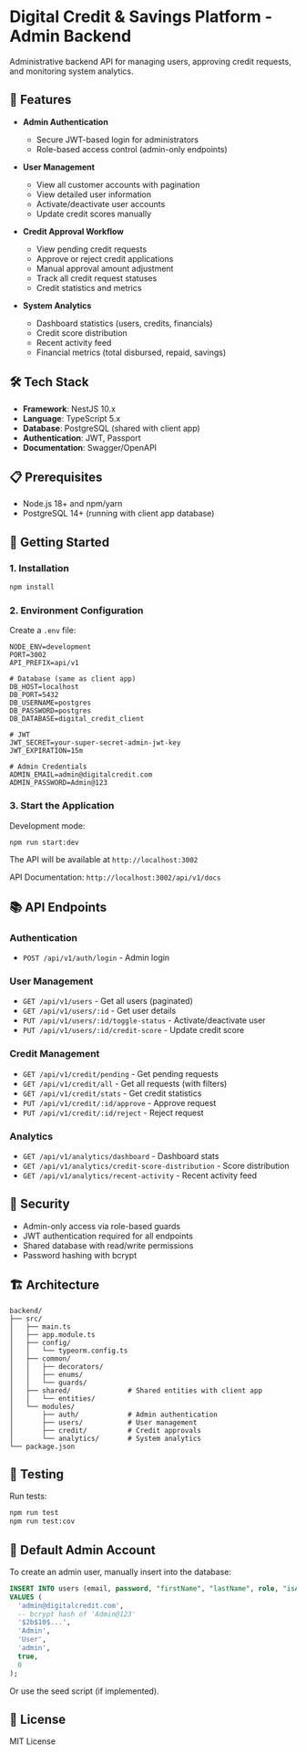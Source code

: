 # Digital Credit & Savings Platform - Admin Backend

Administrative backend API for managing users, approving credit requests, and monitoring system analytics.

## 🚀 Features

- **Admin Authentication**
  - Secure JWT-based login for administrators
  - Role-based access control (admin-only endpoints)

- **User Management**
  - View all customer accounts with pagination
  - View detailed user information
  - Activate/deactivate user accounts
  - Update credit scores manually

- **Credit Approval Workflow**
  - View pending credit requests
  - Approve or reject credit applications
  - Manual approval amount adjustment
  - Track all credit request statuses
  - Credit statistics and metrics

- **System Analytics**
  - Dashboard statistics (users, credits, financials)
  - Credit score distribution
  - Recent activity feed
  - Financial metrics (total disbursed, repaid, savings)

## 🛠️ Tech Stack

- **Framework**: NestJS 10.x
- **Language**: TypeScript 5.x
- **Database**: PostgreSQL (shared with client app)
- **Authentication**: JWT, Passport
- **Documentation**: Swagger/OpenAPI

## 📋 Prerequisites

- Node.js 18+ and npm/yarn
- PostgreSQL 14+ (running with client app database)

## 🚀 Getting Started

### 1. Installation

```bash
npm install
```

### 2. Environment Configuration

Create a `.env` file:

```env
NODE_ENV=development
PORT=3002
API_PREFIX=api/v1

# Database (same as client app)
DB_HOST=localhost
DB_PORT=5432
DB_USERNAME=postgres
DB_PASSWORD=postgres
DB_DATABASE=digital_credit_client

# JWT
JWT_SECRET=your-super-secret-admin-jwt-key
JWT_EXPIRATION=15m

# Admin Credentials
ADMIN_EMAIL=admin@digitalcredit.com
ADMIN_PASSWORD=Admin@123
```

### 3. Start the Application

Development mode:

```bash
npm run start:dev
```

The API will be available at `http://localhost:3002`

API Documentation: `http://localhost:3002/api/v1/docs`

## 📚 API Endpoints

### Authentication

- `POST /api/v1/auth/login` - Admin login

### User Management

- `GET /api/v1/users` - Get all users (paginated)
- `GET /api/v1/users/:id` - Get user details
- `PUT /api/v1/users/:id/toggle-status` - Activate/deactivate user
- `PUT /api/v1/users/:id/credit-score` - Update credit score

### Credit Management

- `GET /api/v1/credit/pending` - Get pending requests
- `GET /api/v1/credit/all` - Get all requests (with filters)
- `GET /api/v1/credit/stats` - Get credit statistics
- `PUT /api/v1/credit/:id/approve` - Approve request
- `PUT /api/v1/credit/:id/reject` - Reject request

### Analytics

- `GET /api/v1/analytics/dashboard` - Dashboard stats
- `GET /api/v1/analytics/credit-score-distribution` - Score distribution
- `GET /api/v1/analytics/recent-activity` - Recent activity feed

## 🔐 Security

- Admin-only access via role-based guards
- JWT authentication required for all endpoints
- Shared database with read/write permissions
- Password hashing with bcrypt

## 🏗️ Architecture

```
backend/
├── src/
│   ├── main.ts
│   ├── app.module.ts
│   ├── config/
│   │   └── typeorm.config.ts
│   ├── common/
│   │   ├── decorators/
│   │   ├── enums/
│   │   └── guards/
│   ├── shared/              # Shared entities with client app
│   │   └── entities/
│   └── modules/
│       ├── auth/            # Admin authentication
│       ├── users/           # User management
│       ├── credit/          # Credit approvals
│       └── analytics/       # System analytics
└── package.json
```

## 🧪 Testing

Run tests:

```bash
npm run test
npm run test:cov
```

## 📝 Default Admin Account

To create an admin user, manually insert into the database:

```sql
INSERT INTO users (email, password, "firstName", "lastName", role, "isActive", "creditScore")
VALUES (
  'admin@digitalcredit.com',
  -- bcrypt hash of 'Admin@123'
  '$2b$10$...',
  'Admin',
  'User',
  'admin',
  true,
  0
);
```

Or use the seed script (if implemented).

## 📄 License

MIT License

